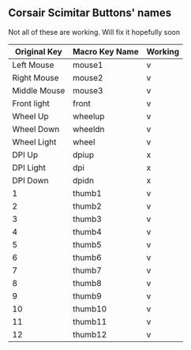 ## Corsair Scimitar Buttons' names
Not all of these are working. Will fix it hopefully soon

Original Key | Macro Key Name | Working
------------ | ---------- | ----------
Left Mouse | mouse1 | v
Right Mouse | mouse2 | v
Middle Mouse | mouse3 | v
Front light | front | v
Wheel Up | wheelup | v
Wheel Down | wheeldn | v
Wheel Light | wheel | v
DPI Up | dpiup | x
DPI Light | dpi | x
DPI Down | dpidn | x
1 | thumb1 | v
2 | thumb2 | v
3 | thumb3 | v
4 | thumb4 | v
5 | thumb5 | v
6 | thumb6 | v
7 | thumb7 | v
8 | thumb8 | v
9 | thumb9 | v
10 | thumb10 | v
11 | thumb11 | v
12 | thumb12 | v
